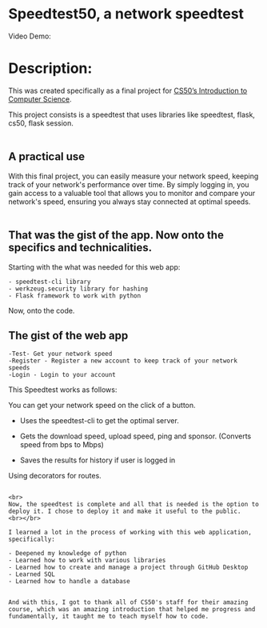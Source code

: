 # **Speedtest50, a network speedtest**
Video Demo: 

# **Description**:
This was created specifically as a final project for [CS50’s Introduction to Computer Science](https://cs50.harvard.edu/x/2022/). 

This project consists is a speedtest that uses libraries like speedtest, flask, cs50, flask session. 
<br></br>

## **A practical use**

With this final project, you can easily measure your network speed, keeping track of your network's performance over time. By simply logging in, you gain access to a valuable tool that allows you to monitor and compare your network's speed, ensuring you always stay connected at optimal speeds.
<br></br>

## **That was the gist of the app. Now onto the specifics and technicalities.**

Starting with the what was needed for this web app:

    - speedtest-cli library 
    - werkzeug.security library for hashing
    - Flask framework to work with python


Now, onto the code.

## **The gist of the web app**

    -Test- Get your network speed
    -Register - Register a new account to keep track of your network speeds
    -Login - Login to your account
    


This Speedtest works as follows:

You can get your network speed on the click of a button.

- Uses the speedtest-cli to get the optimal server.

- Gets the download speed, upload speed, ping and sponsor. (Converts speed from bps to Mbps)
  
- Saves the results for history if user is logged in

Using decorators for routes.

```

<br>
Now, the speedtest is complete and all that is needed is the option to deploy it. I chose to deploy it and make it useful to the public. 
<br></br>

I learned a lot in the process of working with this web application, specifically:
    
- Deepened my knowledge of python
- Learned how to work with various libraries 
- Learned how to create and manage a project through GitHub Desktop
- Learned SQL
- Learned how to handle a database


And with this, I got to thank all of CS50's staff for their amazing course, which was an amazing introduction that helped me progress and fundamentally, it taught me to teach myself how to code.
